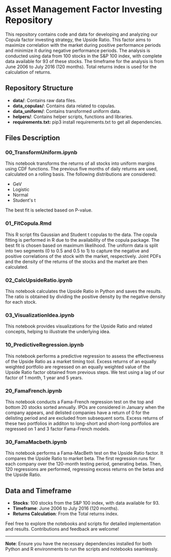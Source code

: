 # Asset Management Factor Investing Repository

This repository contains code and data for developing and analyzing our Copula factor investing strategy, the Upside Ratio. This factor aims to maximize correlation with the market during positive performance periods and minimize it during negative performance periods. The analysis is conducted using data from 100 stocks in the S&P 100 index, with complete data available for 93 of these stocks. The timeframe for the analysis is from June 2006 to July 2016 (120 months). Total returns index is used for the calculation of returns.

## Repository Structure

- **data/**: Contains raw data files.
- **data_copulas/**: Contains data related to copulas.
- **data_uniform/**: Contains transformed uniform data.
- **helpers/**: Contains helper scripts, functions and libraries.
- **requirements.txt:** pip3 install requirements.txt to get all dependencies.

## Files Description

### 00_TransformUniform.ipynb
This notebook transforms the returns of all stocks into uniform margins using CDF functions. The previous five months of daily returns are used, calculated on a rolling basis. The following distributions are considered:
- GeV
- Logistic
- Normal
- Student's t

The best fit is selected based on P-value.

### 01_FitCopula.Rmd
This R script fits Gaussian and Student t copulas to the data. The copula fitting is performed in R due to the availability of the copula package. The best fit is chosen based on maximum likelihood. The uniform data is split into two segments (0 to 0.5 and 0.5 to 1) to capture the negative and positive correlations of the stock with the market, respectively. Joint PDFs and the density of the returns of the stocks and the market are then calculated.

### 02_CalcUpsideRatio.ipynb
This notebook calculates the Upside Ratio in Python and saves the results. The ratio is obtained by dividing the positive density by the negative density for each stock.

### 03_VisualizationIdea.ipynb
This notebook provides visualizations for the Upside Ratio and related concepts, helping to illustrate the underlying idea.

### 10_PredictiveRegression.ipynb
This notebook performs a predictive regression to assess the effectiveness of the Upside Ratio as a market timing tool. Excess returns of an equally weighted portfolio are regressed on an equally weighted value of the Upside Ratio factor obtained from previous steps. We test using a lag of our factor of 1 month, 1 year and 5 years.

### 20_FamaFrench.ipynb

This notebook conducts a Fama-French regression test on the top and bottom 20 stocks sorted annually. IPOs are considered in January when the company appears, and delisted companies have a return of 0 for the delisting period and are excluded from subsequent sorts. Excess returns of these two portfolios in additon to long-short and short-long portfolios are regressed on 1 and 3 factor Fama-French models.

### 30_FamaMacbeth.ipynb
This notebook performs a Fama-MacBeth test on the Upside Ratio factor. It compares the Upside Ratio to market beta. The first regression runs for each company over the 120-month testing period, generating betas. Then, 120 regressions are performed, regressing excess returns on the betas and the Upside Ratio.

## Data and Timeframe
- **Stocks**: 100 stocks from the S&P 100 index, with data available for 93.
- **Timeframe**: June 2006 to July 2016 (120 months).
- **Returns Calculation**: From the Total returns index.

Feel free to explore the notebooks and scripts for detailed implementation and results. Contributions and feedback are welcome!

---

**Note**: Ensure you have the necessary dependencies installed for both Python and R environments to run the scripts and notebooks seamlessly.
